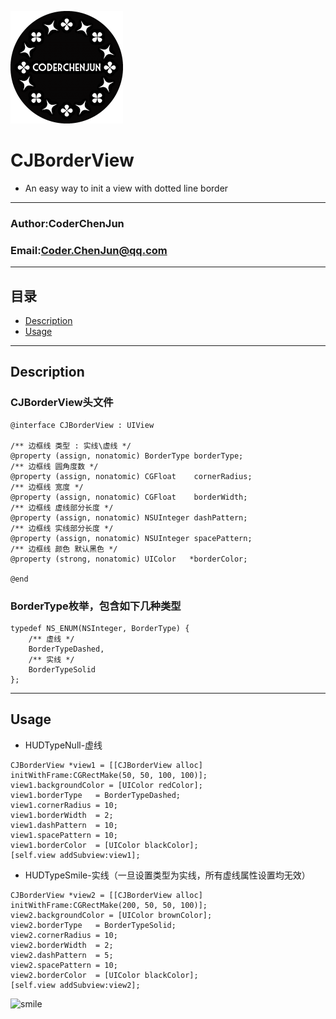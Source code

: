 ![smile](https://raw.githubusercontent.com/CoderChenJun/CJBorderView/master/CJLOGO.png "Logo")<br>
# CJBorderView
* An easy way to init a view with dotted line border

****
### Author:CoderChenJun
### Email:Coder.ChenJun@qq.com
****

## 目录
* [Description](#Description)
* [Usage](#Usage)

_____________________________________________


## <a id="Description"></a>Description
### CJBorderView头文件
```objc
@interface CJBorderView : UIView

/** 边框线 类型 : 实线\虚线 */
@property (assign, nonatomic) BorderType borderType;
/** 边框线 圆角度数 */
@property (assign, nonatomic) CGFloat    cornerRadius;
/** 边框线 宽度 */
@property (assign, nonatomic) CGFloat    borderWidth;
/** 边框线 虚线部分长度 */
@property (assign, nonatomic) NSUInteger dashPattern;
/** 边框线 实线部分长度 */
@property (assign, nonatomic) NSUInteger spacePattern;
/** 边框线 颜色 默认黑色 */
@property (strong, nonatomic) UIColor   *borderColor;

@end

```
### BorderType枚举，包含如下几种类型<br>
```objc
typedef NS_ENUM(NSInteger, BorderType) {
    /** 虚线 */
    BorderTypeDashed,
    /** 实线 */
    BorderTypeSolid
};
```
_____________________________________________

## <a id="Usage"></a>Usage

* HUDTypeNull-虚线

```objc
CJBorderView *view1 = [[CJBorderView alloc] initWithFrame:CGRectMake(50, 50, 100, 100)];
view1.backgroundColor = [UIColor redColor];
view1.borderType   = BorderTypeDashed;
view1.cornerRadius = 10;
view1.borderWidth  = 2;
view1.dashPattern  = 10;
view1.spacePattern = 10;
view1.borderColor  = [UIColor blackColor];
[self.view addSubview:view1];
```

* HUDTypeSmile-实线（一旦设置类型为实线，所有虚线属性设置均无效）

```objc
CJBorderView *view2 = [[CJBorderView alloc] initWithFrame:CGRectMake(200, 50, 50, 100)];
view2.backgroundColor = [UIColor brownColor];
view2.borderType   = BorderTypeSolid;
view2.cornerRadius = 10;
view2.borderWidth  = 2;
view2.dashPattern  = 5;
view2.spacePattern = 10;
view2.borderColor  = [UIColor blackColor];
[self.view addSubview:view2];
```
![smile](https://raw.githubusercontent.com/CoderChenJun/CJHUD/master/master/Git_smile.png "HUDTypeSmile")<br>
 
